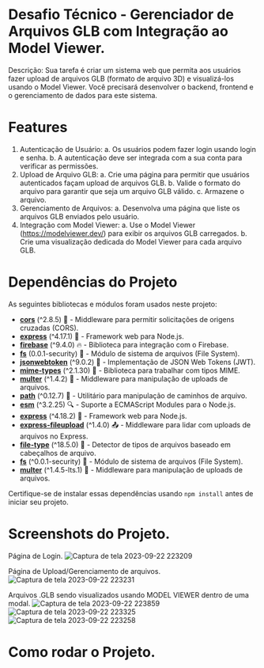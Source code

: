 # Desafio Técnico - Gerenciador de Arquivos GLB com Integração ao Model Viewer.

Descrição:
Sua tarefa é criar um sistema web que permita aos usuários fazer upload de arquivos
GLB (formato de arquivo 3D) e visualizá-los usando o Model Viewer. Você precisará
desenvolver o backend, frontend e o gerenciamento de dados para este sistema.

# Features
1. Autenticação de Usuário:
a. Os usuários podem fazer login usando login e senha.
b. A autenticação deve ser integrada com a sua conta para verificar as
permissões.
2. Upload de Arquivo GLB:
a. Crie uma página para permitir que usuários autenticados façam upload de
arquivos GLB.
b. Valide o formato do arquivo para garantir que seja um arquivo GLB válido.
c. Armazene o arquivo.
3. Gerenciamento de Arquivos:
a. Desenvolva uma página que liste os arquivos GLB enviados pelo usuário.
4. Integração com Model Viewer:
a. Use o Model Viewer (https://modelviewer.dev/) para exibir os arquivos GLB
carregados.
b. Crie uma visualização dedicada do Model Viewer para cada arquivo GLB.

# Dependências do Projeto

As seguintes bibliotecas e módulos foram usados neste projeto:

- [**cors**](https://www.npmjs.com/package/cors) (^2.8.5) 🔄 - Middleware para permitir solicitações de origens cruzadas (CORS).
- [**express**](https://www.npmjs.com/package/express) (^4.17.1) 🚀 - Framework web para Node.js.
- [**firebase**](https://www.npmjs.com/package/firebase) (^9.4.0) 🔥 - Biblioteca para integração com o Firebase.
- [**fs**](https://www.npmjs.com/package/fs) (0.0.1-security) 📁 - Módulo de sistema de arquivos (File System).
- [**jsonwebtoken**](https://www.npmjs.com/package/jsonwebtoken) (^9.0.2) 🔐 - Implementação de JSON Web Tokens (JWT).
- [**mime-types**](https://www.npmjs.com/package/mime-types) (^2.1.30) 📃 - Biblioteca para trabalhar com tipos MIME.
- [**multer**](https://www.npmjs.com/package/multer) (^1.4.2) 📁 - Middleware para manipulação de uploads de arquivos.
- [**path**](https://www.npmjs.com/package/path) (^0.12.7) 📂 - Utilitário para manipulação de caminhos de arquivo.
- [**esm**](https://www.npmjs.com/package/esm) (^3.2.25) 🔍 - Suporte a ECMAScript Modules para o Node.js.
- [**express**](https://www.npmjs.com/package/express) (^4.18.2) 🚀 - Framework web para Node.js.
- [**express-fileupload**](https://www.npmjs.com/package/express-fileupload) (^1.4.0) 📤 - Middleware para lidar com uploads de arquivos no Express.
- [**file-type**](https://www.npmjs.com/package/file-type) (^18.5.0) 📄 - Detector de tipos de arquivos baseado em cabeçalhos de arquivo.
- [**fs**](https://www.npmjs.com/package/fs) (^0.0.1-security) 📁 - Módulo de sistema de arquivos (File System).
- [**multer**](https://www.npmjs.com/package/multer) (^1.4.5-lts.1) 📁 - Middleware para manipulação de uploads de arquivos.

Certifique-se de instalar essas dependências usando `npm install` antes de iniciar seu projeto.

# Screenshots do Projeto.

Página de Login.
![Captura de tela 2023-09-22 223209](https://github.com/diwalker/Bugaboo-Studio-Test/assets/13918844/3a5b280a-d83c-4516-b792-e9273a3b4c78)

Página de Upload/Gerenciamento de arquivos.
![Captura de tela 2023-09-22 223231](https://github.com/diwalker/Bugaboo-Studio-Test/assets/13918844/1a8f0dac-2605-4fb6-959d-e9fb28cd6da3)

Arquivos .GLB sendo visualizados usando MODEL VIEWER dentro de uma modal.
![Captura de tela 2023-09-22 223859](https://github.com/diwalker/Bugaboo-Studio-Test/assets/13918844/439d4296-ca0a-40b2-bf4a-2ab56d74a3f4)
![Captura de tela 2023-09-22 223325](https://github.com/diwalker/Bugaboo-Studio-Test/assets/13918844/3b6073de-24bf-4c44-8259-93311a42a904)
![Captura de tela 2023-09-22 223258](https://github.com/diwalker/Bugaboo-Studio-Test/assets/13918844/98db46e1-16ae-48fa-a7ce-ef826f84ab74)

# Como rodar o Projeto.







